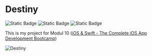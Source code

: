 # Destiny

![Static Badge](https://img.shields.io/badge/UIKit-blue)
![Static Badge](https://img.shields.io/badge/MVC-green)
![Static Badge](https://img.shields.io/badge/No_Storyboard-red)

This is my project for Modul 10 ([iOS & Swift - The Complete iOS App Development Bootcamp](https://www.udemy.com/course/ios-13-app-development-bootcamp/))

![Destiny](https://github.com/DmitriyLubov/Destiny/assets/120353183/eadabcb4-7bde-4e23-beab-4c9d684a5118)

